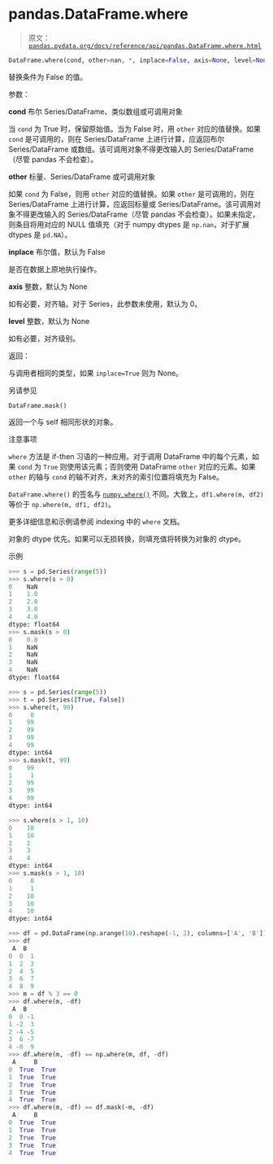 # pandas.DataFrame.where

> 原文：[`pandas.pydata.org/docs/reference/api/pandas.DataFrame.where.html`](https://pandas.pydata.org/docs/reference/api/pandas.DataFrame.where.html)

```py
DataFrame.where(cond, other=nan, *, inplace=False, axis=None, level=None)
```

替换条件为 False 的值。

参数：

**cond** 布尔 Series/DataFrame、类似数组或可调用对象

当 `cond` 为 True 时，保留原始值。当为 False 时，用 `other` 对应的值替换。如果 `cond` 是可调用的，则在 Series/DataFrame 上进行计算，应返回布尔 Series/DataFrame 或数组。该可调用对象不得更改输入的 Series/DataFrame（尽管 pandas 不会检查）。

**other** 标量、Series/DataFrame 或可调用对象

如果 `cond` 为 False，则用 `other` 对应的值替换。如果 `other` 是可调用的，则在 Series/DataFrame 上进行计算，应返回标量或 Series/DataFrame。该可调用对象不得更改输入的 Series/DataFrame（尽管 pandas 不会检查）。如果未指定，则条目将用对应的 NULL 值填充（对于 numpy dtypes 是 `np.nan`，对于扩展 dtypes 是 `pd.NA`）。

**inplace** 布尔值，默认为 False

是否在数据上原地执行操作。

**axis** 整数，默认为 None

如有必要，对齐轴。对于 Series，此参数未使用，默认为 0。

**level** 整数，默认为 None

如有必要，对齐级别。

返回：

与调用者相同的类型，如果 `inplace=True` 则为 None。

另请参见

`DataFrame.mask()`

返回一个与 self 相同形状的对象。

注意事项

`where` 方法是 if-then 习语的一种应用。对于调用 DataFrame 中的每个元素，如果 `cond` 为 `True` 则使用该元素；否则使用 DataFrame `other` 对应的元素。如果 `other` 的轴与 `cond` 的轴不对齐，未对齐的索引位置将填充为 False。

`DataFrame.where()` 的签名与 [`numpy.where()`](https://numpy.org/doc/stable/reference/generated/numpy.where.html#numpy.where "(在 NumPy v1.26 中)") 不同。大致上，`df1.where(m, df2)` 等价于 `np.where(m, df1, df2)`。

更多详细信息和示例请参阅 indexing 中的 `where` 文档。

对象的 dtype 优先。如果可以无损转换，则填充值将转换为对象的 dtype。

示例

```py
>>> s = pd.Series(range(5))
>>> s.where(s > 0)
0    NaN
1    1.0
2    2.0
3    3.0
4    4.0
dtype: float64
>>> s.mask(s > 0)
0    0.0
1    NaN
2    NaN
3    NaN
4    NaN
dtype: float64 
```

```py
>>> s = pd.Series(range(5))
>>> t = pd.Series([True, False])
>>> s.where(t, 99)
0     0
1    99
2    99
3    99
4    99
dtype: int64
>>> s.mask(t, 99)
0    99
1     1
2    99
3    99
4    99
dtype: int64 
```

```py
>>> s.where(s > 1, 10)
0    10
1    10
2    2
3    3
4    4
dtype: int64
>>> s.mask(s > 1, 10)
0     0
1     1
2    10
3    10
4    10
dtype: int64 
```

```py
>>> df = pd.DataFrame(np.arange(10).reshape(-1, 2), columns=['A', 'B'])
>>> df
 A  B
0  0  1
1  2  3
2  4  5
3  6  7
4  8  9
>>> m = df % 3 == 0
>>> df.where(m, -df)
 A  B
0  0 -1
1 -2  3
2 -4 -5
3  6 -7
4 -8  9
>>> df.where(m, -df) == np.where(m, df, -df)
 A     B
0  True  True
1  True  True
2  True  True
3  True  True
4  True  True
>>> df.where(m, -df) == df.mask(~m, -df)
 A     B
0  True  True
1  True  True
2  True  True
3  True  True
4  True  True 
```
